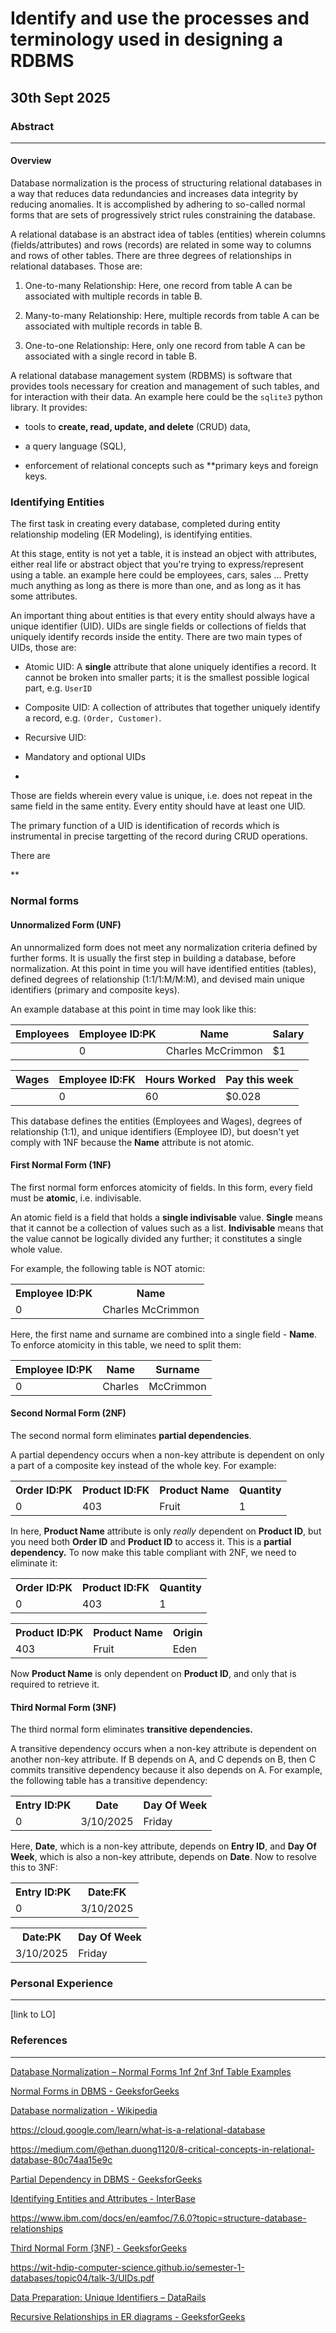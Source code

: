 # Identify and use the processes and terminology used in designing a RDBMS

## 30th Sept 2025

### Abstract

----------------------------------------------

#### Overview

Database normalization is the process of structuring relational databases in a way that reduces data redundancies and increases data integrity by reducing anomalies. It is accomplished by adhering to so-called normal forms that are sets of progressively strict rules constraining the database.

A relational database is an abstract idea of tables (entities) wherein columns (fields/attributes) and rows (records) are related in some way to columns and rows of other tables. There are three degrees of relationships in relational databases. Those are:

1. One-to-many Relationship: Here, one record from table A can be associated with multiple records in table B.

2. Many-to-many Relationship: Here, multiple records from table A can be associated with multiple records in table B.

3. One-to-one Relationship: Here, only one record from table A can be associated with a single record in table B.

A relational database management system (RDBMS) is software that provides tools necessary for creation and management of such tables, and for interaction with their data. An example here could be the `sqlite3` python library. It provides:

- tools to **create, read, update, and delete** (CRUD) data,

- a query language (SQL),

- enforcement of relational concepts such as **primary keys and foreign keys.



### Identifying Entities

The first task in creating every database, completed during entity relationship modeling (ER Modeling), is identifying entities.

At this stage, entity is not yet a table, it is instead an object with attributes, either real life or abstract object that you're trying to express/represent using a table. an example here could be employees, cars, sales ... Pretty much anything as long as there is more than one, and as long as it has some attributes.



An important thing about entities is that every entity should always have a unique identifier (UID). UIDs are single fields or collections of fields that uniquely identify records inside the entity. There are two main types of UIDs, those are:

* Atomic UID: A **single** attribute that alone uniquely identifies a record. It cannot be broken into smaller parts; it is the smallest possible logical part, e.g. `UserID`

* Composite UID: A collection of attributes that together uniquely identify a record, e.g. `(Order, Customer)`.

* Recursive UID: 

* Mandatory and optional UIDs

* 



Those are fields wherein every value is unique, i.e. does not repeat in the same field in the same entity. Every entity should have at least one UID. 

The primary function of a UID is identification of records which is instrumental in precise targetting of the record during CRUD operations.

There are 



**

### Normal forms

#### Unnormalized Form (UNF)

An unnormalized form does not meet any normalization criteria defined by further forms. It is usually the first step in building a database, before normalization. At this point in time you will have identified entities (tables), defined degrees of relationship (1:1/1:M/M:M), and devised main unique identifiers (primary and composite keys).

An example database at this point in time may look like this:

| Employees | Employee ID:PK | Name              | Salary |
| --------- | -------------- | ----------------- | ------ |
|           | 0              | Charles McCrimmon | $1     |

| Wages | Employee ID:FK | Hours Worked | Pay this week |
| ----- | -------------- | ------------ | ------------- |
|       | 0              | 60           | $0.028        |

This database defines the entities (Employees and Wages), degrees of relationship (1:1), and unique identifiers (Employee ID), but doesn't yet comply with 1NF because the **Name** attribute is not atomic.

#### First Normal Form (1NF)

The first normal form enforces atomicity of fields. In this form, every field must be **atomic**, i.e. indivisable.

An atomic field is a field that holds a **single indivisable** value. **Single** means that it cannot be a collection of values such as a list. **Indivisable** means that the value cannot be logically divided any further; it constitutes a single whole value.

For example, the following table is NOT atomic:

<table>
<tr>
<th>Employee ID:PK</th>
<th>Name</th>
</tr>
<tr>
<td>0</td>
<td>Charles McCrimmon</td>
</tr>
</table>

Here, the first name and surname are combined into a single field - **Name**. To enforce atomicity in this table, we need to split them:

| Employee ID:PK | Name    | Surname   |
| -------------- | ------- | --------- |
| 0              | Charles | McCrimmon |

#### Second Normal Form (2NF)

The second normal form eliminates **partial dependencies**. 

A partial dependency occurs when a non-key attribute is dependent on only a part of a composite key instead of the whole key. For example:

<table>
  <tr>
     <th>Order ID:PK</th>
     <th>Product ID:FK</th>
     <th>Product Name</th>
     <th>Quantity</th>
  </tr>
  <tr>
     <td>0</td>
     <td>403</td>
     <td>Fruit</td>
     <td>1</td>
  </tr>
</table>

In here, **Product Name** attribute is only *really* dependent on **Product ID**, but you need both **Order ID** and **Product ID** to access it. This is a **partial dependency.** To now make this table compliant with 2NF, we need to eliminate it:

<table>
<tr>
<th>Order ID:PK</th>
<th>Product ID:FK</th>
<th>Quantity</th>
</tr>
<tr>
<td>0</td>
<td>403</td>
<td>1</td>
</tr>
</table>

<table>
<tr>
    <th>Product ID:PK</th>
    <th>Product Name</th>
    <th>Origin</th>
<tr>
    <td>403</td>
    <td>Fruit</td>
    <td>Eden</td>
</table>

Now **Product Name** is only dependent on **Product ID**, and only that is required to retrieve it.

#### Third Normal Form (3NF)

The third normal form eliminates **transitive dependencies.**

A transitive dependency occurs when a non-key attribute is dependent on another non-key attribute. If B depends on A, and C depends on B, then C commits transitive dependency because it also depends on A. For example, the following table has a transitive dependency:

<table>
<tr>
<th>Entry ID:PK</th>
<th>Date</th>
<th>Day Of Week</th>
</tr>
<tr>
<td>0</td>
<td>3/10/2025</td>
<td>Friday</td>
</tr>
</table>

Here, **Date**, which is a non-key attribute, depends on **Entry ID**, and **Day Of Week**, which is also a non-key attribute, depends on **Date**. Now to resolve this to 3NF:

<table>
<tr>
<th>Entry ID:PK</th>
<th>Date:FK</th>
</tr>
<tr>
<td>0</td>
<td>3/10/2025</td>
</tr>
</table>

<table>
<tr>
<th>Date:PK</th>
<th>Day Of Week</th>
</tr>
<tr>
<td>3/10/2025</td>
<td>Friday</td>
</tr>
</table>

### Personal Experience

----------------------------------------------



[link to LO]

### References

----------------------------------------------

[Database Normalization – Normal Forms 1nf 2nf 3nf Table Examples](https://www.freecodecamp.org/news/database-normalization-1nf-2nf-3nf-table-examples/)

[Normal Forms in DBMS - GeeksforGeeks](https://www.geeksforgeeks.org/dbms/normal-forms-in-dbms/)

[Database normalization - Wikipedia](https://en.wikipedia.org/wiki/Database_normalization)

https://cloud.google.com/learn/what-is-a-relational-database

https://medium.com/@ethan.duong1120/8-critical-concepts-in-relational-database-80c74aa15e9c

[Partial Dependency in DBMS - GeeksforGeeks](https://www.geeksforgeeks.org/dbms/partial-dependency-in-dbms/)

[Identifying Entities and Attributes - InterBase](https://docwiki.embarcadero.com/InterBase/2020/en/Identifying_Entities_and_Attributes)

https://www.ibm.com/docs/en/eamfoc/7.6.0?topic=structure-database-relationships

[Third Normal Form (3NF) - GeeksforGeeks](https://www.geeksforgeeks.org/dbms/third-normal-form-3nf/)

https://wit-hdip-computer-science.github.io/semester-1-databases/topic04/talk-3/UIDs.pdf

[Data Preparation: Unique Identifiers &ndash; DataRails](https://support.datarails.com/hc/en-us/articles/11047617937181-Data-Preparation-Unique-Identifiers)

[Recursive Relationships in ER diagrams - GeeksforGeeks](https://www.geeksforgeeks.org/dbms/recursive-relationships-in-er-diagrams/)
